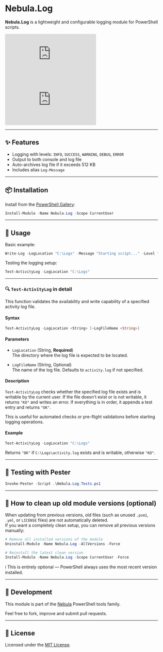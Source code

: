 # Nebula.Log

**Nebula.Log** is a lightweight and configurable logging module for PowerShell scripts.

![PowerShell Gallery](https://img.shields.io/powershellgallery/v/Nebula.Log?label=PowerShell%20Gallery)
![Downloads](https://img.shields.io/powershellgallery/dt/Nebula.Log?color=blue)

---

## ✨ Features

- Logging with levels: `INFO`, `SUCCESS`, `WARNING`, `DEBUG`, `ERROR`
- Output to both console and log file
- Auto-archives log file if it exceeds 512 KB
- Includes alias `Log-Message`

---

## 📦 Installation

Install from the [PowerShell Gallery](https://www.powershellgallery.com/packages/Nebula.Log):

```powershell
Install-Module -Name Nebula.Log -Scope CurrentUser
```

---

## 🚀 Usage

Basic example:

```powershell
Write-Log -LogLocation "C:\Logs" -Message "Starting script..." -Level "INFO" -WriteToFile
```

Testing the logging setup:

```powershell
Test-ActivityLog -LogLocation "C:\Logs"
```

---

### 🔍 `Test-ActivityLog` in detail

This function validates the availability and write capability of a specified activity log file.

#### **Syntax**

```powershell
Test-ActivityLog -LogLocation <String> [-LogFileName <String>]
```

#### **Parameters**

- `LogLocation` (String, **Required**)  
  The directory where the log file is expected to be located.

- `LogFileName` (String, Optional)  
  The name of the log file. Defaults to `activity.log` if not specified.

#### **Description**

`Test-ActivityLog` checks whether the specified log file exists and is writable by the current user. If the file doesn't exist or is not writable, it returns `"KO"` and writes an error. If everything is in order, it appends a test entry and returns `"OK"`.

This is useful for automated checks or pre-flight validations before starting logging operations.

#### **Example**

```powershell
Test-ActivityLog -LogLocation "C:\Logs"
```

Returns `"OK"` if `C:\Logs\activity.log` exists and is writable, otherwise `"KO"`.

---

## 🧪 Testing with Pester

```powershell
Invoke-Pester -Script .\Nebula.Log.Tests.ps1
```

---

## 🧽 How to clean up old module versions (optional)

When updating from previous versions, old files (such as unused `.psm1`, `.yml`, or `LICENSE` files) are not automatically deleted.  
If you want a completely clean setup, you can remove all previous versions manually:

```powershell
# Remove all installed versions of the module
Uninstall-Module -Name Nebula.Log -AllVersions -Force

# Reinstall the latest clean version
Install-Module -Name Nebula.Log -Scope CurrentUser -Force
```

ℹ️ This is entirely optional — PowerShell always uses the most recent version installed.

---

## 🔧 Development

This module is part of the [Nebula](https://github.com/gioxx?tab=repositories&q=Nebula) PowerShell tools family.

Feel free to fork, improve and submit pull requests.

---

## 📄 License

Licensed under the [MIT License](https://opensource.org/licenses/MIT).

